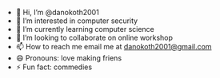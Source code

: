 - 👋 Hi, I’m @danokoth2001
- 👀 I’m interested in computer security
- 🌱 I’m currently learning computer science
- 💞️ I’m looking to collaborate on online workshop
- 📫 How to reach me email me at danokoth2001@gmail.com
- 😄 Pronouns: love making friens
- ⚡ Fun fact: commedies

<!---
danokoth2001/danokoth2001 is a ✨ special ✨ repository because its `README.md` (this file) appears on your GitHub profile.
You can click the Preview link to take a look at your changes.
--->
